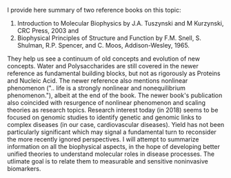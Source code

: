 I provide here summary of two reference books on this topic:
1. Introduction to Molecular Biophysics by J.A. Tuszynski and M Kurzynski, CRC Press, 2003 and
2. Biophysical Principles of Structure and Function by F.M. Snell, S. Shulman, R.P. Spencer, and C. Moos, Addison-Wesley, 1965.

They help us see a continuum of old concepts and evolution of new concepts. Water and Polysaccharides are still covered in the newer reference as fundamental building blocks, but not as rigorously as Proteins and Nucleic Acid. The newer reference also mentions nonlinear phenomenon (".. life is a strongly nonlinear and nonequilibrium phenomenon."), albeit at the end of the book. The newer book's publication also coincided with resurgence of nonlinear phenomenon and scaling theories as research topics. Research interest today (in 2018) seems to be focused on genomic studies to identify genetic and genomic links to complex diseases (in our case, cardiovascular diseases). Yield has not been particularly significant which may signal a fundamental turn to reconsider the more recently ignored perspectives. I will attempt to summarize information on all the biophysical aspects, in the hope of developing better unified theories to understand molecular roles in disease processes. The utlimate goal is to relate them to measurable and sensitive noninvasive biomarkers.
